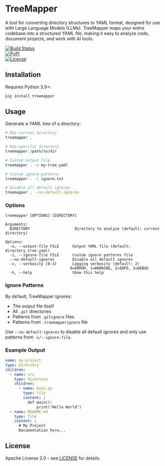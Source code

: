 # TreeMapper

A tool for converting directory structures to YAML format, designed for use with Large Language Models (LLMs).
TreeMapper maps your entire codebase into a structured YAML file, making it easy to analyze code, document projects, and
work with AI tools.

[![Build Status](https://img.shields.io/github/actions/workflow/status/nikolay-e/TreeMapper/ci.yml)](https://github.com/nikolay-e/TreeMapper/actions)  
[![PyPI](https://img.shields.io/pypi/v/treemapper)](https://pypi.org/project/treemapper)  
[![License](https://img.shields.io/github/license/nikolay-e/TreeMapper)](https://github.com/nikolay-e/TreeMapper/blob/main/LICENSE)

## Installation

Requires Python 3.9+:

```bash
pip install treemapper
```

## Usage

Generate a YAML tree of a directory:

```bash
# Map current directory
treemapper . 

# Map specific directory
treemapper /path/to/dir

# Custom output file
treemapper . -o my-tree.yaml

# Custom ignore patterns
treemapper . -i ignore.txt

# Disable all default ignores
treemapper . --no-default-ignores
```

### Options

```
treemapper [OPTIONS] [DIRECTORY]

Arguments:
  DIRECTORY                    Directory to analyze (default: current directory)

Options:
  -o, --output-file FILE      Output YAML file (default: directory_tree.yaml)
  -i, --ignore-file FILE      Custom ignore patterns file
  --no-default-ignores        Disable all default ignores
  -v, --verbosity [0-3]       Logging verbosity (default: 2)
                             0=ERROR, 1=WARNING, 2=INFO, 3=DEBUG
  -h, --help                  Show this help
```

### Ignore Patterns

By default, TreeMapper ignores:

- The output file itself
- All `.git` directories
- Patterns from `.gitignore` files
- Patterns from `.treemapperignore` file

Use `--no-default-ignores` to disable all default ignores and only use patterns from `-i/--ignore-file`.

### Example Output

```yaml
name: my-project
type: directory
children:
  - name: src
    type: directory
    children:
      - name: main.py
        type: file
        content: |
          def main():
              print("Hello World")
  - name: README.md
    type: file
    content: |
      # My Project
      Documentation here...
```

## License

Apache License 2.0 - see [LICENSE](LICENSE) for details.